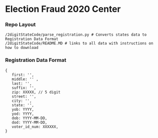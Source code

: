 # Election Fraud 2020 Center


### Repo Layout

```
/2digitStateCode/parse_registration.py # Converts states data to Registration Data Format
/2digitStateCode/README.MD # links to all data with instructions on how to download
```


### Registration Data Format

```
{
   first: '',
   middle: '' ,
   last: '',
   suffix: '',
   zip: XXXXX, // 5 digit 
   street: '',
   city: '',
   state: '', 
   yob: YYYY,
   yod: YYYY,
   dob: YYYY-MM-DD,
   dod: YYYY-MM-DD,
   voter_id_num: XXXXXX,
}
```
